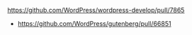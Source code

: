 https://github.com/WordPress/wordpress-develop/pull/7865

-   https://github.com/WordPress/gutenberg/pull/66851
